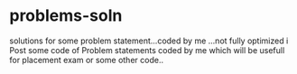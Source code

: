 # problems-soln
solutions for some problem statement...coded by me ...not fully optimized 
i Post some code of Problem statements coded by me which will be usefull for placement exam or some other code..
